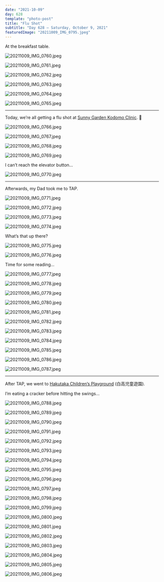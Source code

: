 ```yaml
---
date: "2021-10-09"
day: 628
template: "photo-post"
title: "Flu Shot"
subtitle: "Day 628 – Saturday, October 9, 2021"
featuredImage: "20211009_IMG_0795.jpeg"
---
```


At the breakfast table.

![20211009_IMG_0760.jpeg](20211009_IMG_0760.jpeg)

![20211009_IMG_0761.jpeg](20211009_IMG_0761.jpeg)

![20211009_IMG_0762.jpeg](20211009_IMG_0762.jpeg)

![20211009_IMG_0763.jpeg](20211009_IMG_0763.jpeg)

![20211009_IMG_0764.jpeg](20211009_IMG_0764.jpeg)

![20211009_IMG_0765.jpeg](20211009_IMG_0765.jpeg)

<hr />

Today, we’re all getting a flu shot at <a href="https://sunnygardencl.com/">Sunny Garden Kodomo Clinic</a>. 💉

![20211009_IMG_0766.jpeg](20211009_IMG_0766.jpeg)

![20211009_IMG_0767.jpeg](20211009_IMG_0767.jpeg)

![20211009_IMG_0768.jpeg](20211009_IMG_0768.jpeg)

![20211009_IMG_0769.jpeg](20211009_IMG_0769.jpeg)

I can’t reach the elevator button…

![20211009_IMG_0770.jpeg](20211009_IMG_0770.jpeg)

<hr />

Afterwards, my Dad took me to TAP.

![20211009_IMG_0771.jpeg](20211009_IMG_0771.jpeg)

![20211009_IMG_0772.jpeg](20211009_IMG_0772.jpeg)

![20211009_IMG_0773.jpeg](20211009_IMG_0773.jpeg)

![20211009_IMG_0774.jpeg](20211009_IMG_0774.jpeg)

What’s that up there?

![20211009_IMG_0775.jpeg](20211009_IMG_0775.jpeg)

![20211009_IMG_0776.jpeg](20211009_IMG_0776.jpeg)

Time for some reading…

![20211009_IMG_0777.jpeg](20211009_IMG_0777.jpeg)

![20211009_IMG_0778.jpeg](20211009_IMG_0778.jpeg)

![20211009_IMG_0779.jpeg](20211009_IMG_0779.jpeg)

![20211009_IMG_0780.jpeg](20211009_IMG_0780.jpeg)

![20211009_IMG_0781.jpeg](20211009_IMG_0781.jpeg)

![20211009_IMG_0782.jpeg](20211009_IMG_0782.jpeg)

![20211009_IMG_0783.jpeg](20211009_IMG_0783.jpeg)

![20211009_IMG_0784.jpeg](20211009_IMG_0784.jpeg)

![20211009_IMG_0785.jpeg](20211009_IMG_0785.jpeg)

![20211009_IMG_0786.jpeg](20211009_IMG_0786.jpeg)

![20211009_IMG_0787.jpeg](20211009_IMG_0787.jpeg)

<hr />

After TAP, we went to <a href="https://goo.gl/maps/hUmUicvDUdnn7KnM7">Hakutaka Children’s Playground</a> (白高児童遊園).

I’m eating a cracker before hitting the swings…

![20211009_IMG_0788.jpeg](20211009_IMG_0788.jpeg)

![20211009_IMG_0789.jpeg](20211009_IMG_0789.jpeg)

![20211009_IMG_0790.jpeg](20211009_IMG_0790.jpeg)

![20211009_IMG_0791.jpeg](20211009_IMG_0791.jpeg)

![20211009_IMG_0792.jpeg](20211009_IMG_0792.jpeg)

![20211009_IMG_0793.jpeg](20211009_IMG_0793.jpeg)

![20211009_IMG_0794.jpeg](20211009_IMG_0794.jpeg)

![20211009_IMG_0795.jpeg](20211009_IMG_0795.jpeg)

![20211009_IMG_0796.jpeg](20211009_IMG_0796.jpeg)

![20211009_IMG_0797.jpeg](20211009_IMG_0797.jpeg)

![20211009_IMG_0798.jpeg](20211009_IMG_0798.jpeg)

![20211009_IMG_0799.jpeg](20211009_IMG_0799.jpeg)

![20211009_IMG_0800.jpeg](20211009_IMG_0800.jpeg)

![20211009_IMG_0801.jpeg](20211009_IMG_0801.jpeg)

![20211009_IMG_0802.jpeg](20211009_IMG_0802.jpeg)

![20211009_IMG_0803.jpeg](20211009_IMG_0803.jpeg)

![20211009_IMG_0804.jpeg](20211009_IMG_0804.jpeg)

![20211009_IMG_0805.jpeg](20211009_IMG_0805.jpeg)

![20211009_IMG_0806.jpeg](20211009_IMG_0806.jpeg)
